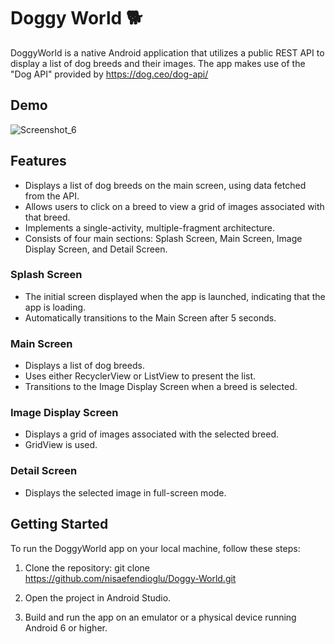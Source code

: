 # Doggy World 🐕

DoggyWorld is a native Android application that utilizes a public REST API to display a list of dog breeds and their images. The app makes use of the "Dog API" provided by https://dog.ceo/dog-api/

## Demo
![Screenshot_6](https://github.com/nisaefendioglu/DoggyWorld/assets/48391281/c03dbb5b-c876-4a63-8edc-a8ec372a1177)

## Features

- Displays a list of dog breeds on the main screen, using data fetched from the API.
- Allows users to click on a breed to view a grid of images associated with that breed.
- Implements a single-activity, multiple-fragment architecture.
- Consists of four main sections: Splash Screen, Main Screen, Image Display Screen, and Detail Screen.

### Splash Screen

- The initial screen displayed when the app is launched, indicating that the app is loading.
- Automatically transitions to the Main Screen after 5 seconds.

### Main Screen

- Displays a list of dog breeds.
- Uses either RecyclerView or ListView to present the list.
- Transitions to the Image Display Screen when a breed is selected.

### Image Display Screen

- Displays a grid of images associated with the selected breed.
- GridView is used.

### Detail Screen

- Displays the selected image in full-screen mode.

## Getting Started

To run the DoggyWorld app on your local machine, follow these steps:

1. Clone the repository: git clone https://github.com/nisaefendioglu/Doggy-World.git

2. Open the project in Android Studio.

3. Build and run the app on an emulator or a physical device running Android 6 or higher.
